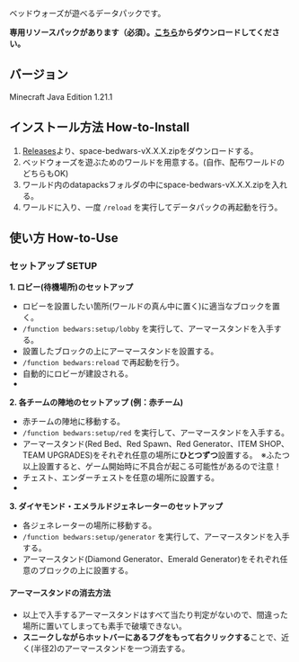 ベッドウォーズが遊べるデータパックです。

**専用リソースパックがあります（必須）。[こちら](https://github.com/spaceriku123/space-bedwars-resourcepack)からダウンロードしてください。**
## バージョン
 Minecraft Java Edition 1.21.1
## インストール方法 How-to-Install
1. [Releases](https://github.com/spaceriku123/space-bedwars-datapack/releases)より、space-bedwars-vX.X.X.zipをダウンロードする。
2. ベッドウォーズを遊ぶためのワールドを用意する。(自作、配布ワールドのどちらもOK)
3. ワールド内のdatapacksフォルダの中にspace-bedwars-vX.X.X.zipを入れる。
4. ワールドに入り、一度 `/reload` を実行してデータパックの再起動を行う。
## 使い方 How-to-Use
### セットアップ SETUP
**1. ロビー(待機場所)のセットアップ**
   - ロビーを設置したい箇所(ワールドの真ん中に置く)に適当なブロックを置く。
   - `/function bedwars:setup/lobby` を実行して、アーマースタンドを入手する。
   - 設置したブロックの上にアーマースタンドを設置する。
   - `/function bedwars:reload` で再起動を行う。
   - 自動的にロビーが建設される。
   - 
**2. 各チームの陣地のセットアップ (例：赤チーム)**
   - 赤チームの陣地に移動する。
   - `/function bedwars:setup/red` を実行して、アーマースタンドを入手する。
   - アーマースタンド(Red Bed、Red Spawn、Red Generator、ITEM SHOP、TEAM UPGRADES)をそれぞれ任意の場所に**ひとつずつ**設置する。　※ふたつ以上設置すると、ゲーム開始時に不具合が起こる可能性があるので注意！
   - チェスト、エンダーチェストを任意の場所に設置する。
   - 
**3. ダイヤモンド・エメラルドジェネレーターのセットアップ**
   - 各ジェネレーターの場所に移動する。
   - `/function bedwars:setup/generator` を実行して、アーマースタンドを入手する。
   - アーマースタンド(Diamond Generator、Emerald Generator)をそれぞれ任意のブロックの上に設置する。
#### アーマースタンドの消去方法
- 以上で入手するアーマースタンドはすべて当たり判定がないので、間違った場所に置いてしまっても素手で破壊できない。
- **スニークしながらホットバーにあるフグをもって右クリックする**ことで、近く(半径2)のアーマースタンドを一つ消去する。
